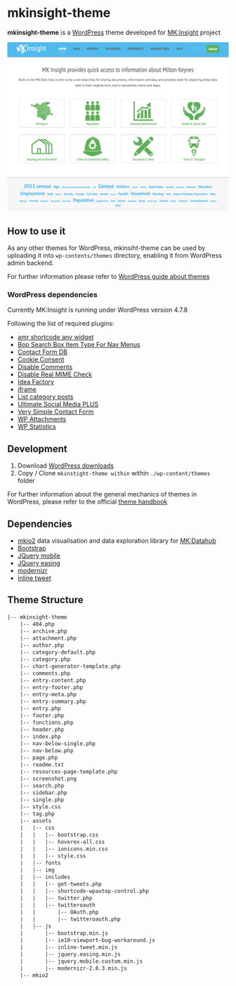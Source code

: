 # mkinsight-theme

**mkinsight-theme** is a [WordPress](https://wordpress.org) theme developed for [MK:Insight](http://mkinsight.org) project


![MK:Insight home page](screenshot.png)

## How to use it

As any other themes for WordPress, mkinsiht-theme can be used by uploading it 
into ``wp-contents/themes`` directory, enabling it from WordPress admin backend.

For further information please refer to [WordPress guide about themes](https://codex.wordpress.org/Using_Themes)


### WordPress dependencies

Currently MK:Insight is running under WordPress version 4.7.8

Following the list of required plugins:

- [amr shortcode any widget](http://mkinsight.org/wp-admin/plugin-install.php?tab=plugin-information&plugin=amr-shortcode-any-widget&TB_iframe=true&width=600&height=550)
- [Bop Search Box Item Type For Nav Menus](http://mkinsight.org/wp-admin/plugin-install.php?tab=plugin-information&plugin=bop-search-box-item-type-for-nav-menus&TB_iframe=true&width=600&height=550)
- [Contact Form DB](http://wordpress.org/extend/plugins/contact-form-7-to-database-extension/)
- [Cookie Consent](http://mkinsight.org/wp-admin/plugin-install.php?tab=plugin-information&plugin=uk-cookie-consent&TB_iframe=true&width=600&height=550)
- [Disable Comments](http://mkinsight.org/wp-admin/plugin-install.php?tab=plugin-information&plugin=disable-comments&TB_iframe=true&width=600&height=550)
- [Disable Real MIME Check](http://mkinsight.org/wp-admin/plugin-install.php?tab=plugin-information&plugin=disable-real-mime-check&TB_iframe=true&width=600&height=550)
- [Idea Factory](http://mkinsight.org/wp-admin/plugin-install.php?tab=plugin-information&plugin=idea-factory&TB_iframe=true&width=600&height=550)
- [iframe](http://mkinsight.org/wp-admin/plugin-install.php?tab=plugin-information&plugin=iframe&TB_iframe=true&width=600&height=550)
- [List category posts](http://mkinsight.org/wp-admin/plugin-install.php?tab=plugin-information&plugin=list-category-posts&TB_iframe=true&width=600&height=550)
- [Ultimate Social Media PLUS](http://mkinsight.org/wp-admin/plugin-install.php?tab=plugin-information&plugin=ultimate-social-media-plus&TB_iframe=true&width=600&height=550)
- [Very Simple Contact Form](http://mkinsight.org/wp-admin/plugin-install.php?tab=plugin-information&plugin=very-simple-contact-form&TB_iframe=true&width=600&height=550)
- [WP Attachments](http://mkinsight.org/wp-admin/plugin-install.php?tab=plugin-information&plugin=wp-attachments&TB_iframe=true&width=600&height=550)
- [WP Statistics](http://mkinsight.org/wp-admin/plugin-install.php?tab=plugin-information&plugin=wp-statistics&TB_iframe=true&width=600&height=550)

## Development

1. Download [WordPress downloads](https://wordpress.org/downloads)
2. Copy / Clone ``mkinstight-theme within`` within ``./wp-content/themes`` folder

For further information about the general mechanics of themes in WordPress, please refer to the official [theme handbook](https://developer.wordpress.org/themes/getting-started/)

## Dependencies

- [mkio2](https://github.com/mdaquin/mkio2) data visualisation and data exploration library for [MK:Datahub](https://datahub.mksmart.org)
- [Bootstrap](https://getbootstrap.com)
- [JQuery mobile](https://jquerymobile.com)
- [JQuery easing](http://gsgd.co.uk/sandbox/jquery/easing/)
- [modernizr](https://modernizr.com)
- [inline tweet](https://ireade.github.io/inlinetweetjs/)

## Theme Structure
```
|-- mkinsight-theme
    |-- 404.php
    |-- archive.php
    |-- attachment.php
    |-- author.php
    |-- category-default.php
    |-- category.php
    |-- chart-generator-template.php
    |-- comments.php
    |-- entry-content.php
    |-- entry-footer.php
    |-- entry-meta.php
    |-- entry-summary.php
    |-- entry.php
    |-- footer.php
    |-- functions.php
    |-- header.php
    |-- index.php
    |-- nav-below-single.php
    |-- nav-below.php
    |-- page.php
    |-- readme.txt
    |-- resources-page-template.php
    |-- screenshot.png
    |-- search.php
    |-- sidebar.php
    |-- single.php
    |-- style.css
    |-- tag.php
    |-- assets
    |   |-- css
    |   |   |-- bootstrap.css
    |   |   |-- hoverex-all.css
    |   |   |-- ionicons.min.css
    |   |   |-- style.css
    |   |-- fonts
    |   |-- img
    |   |-- includes
    |   |   |-- get-tweets.php
    |   |   |-- shortcode-wpautop-control.php
    |   |   |-- twitter.php
    |   |   |-- twitteroauth
    |   |       |-- OAuth.php
    |   |       |-- twitteroauth.php
    |   |-- js
    |       |-- bootstrap.min.js
    |       |-- ie10-viewport-bug-workaround.js
    |       |-- inline-tweet.min.js
    |       |-- jquery.easing.min.js
    |       |-- jquery.mobile.custom.min.js
    |       |-- modernizr-2.8.3.min.js
    |-- mkio2
```